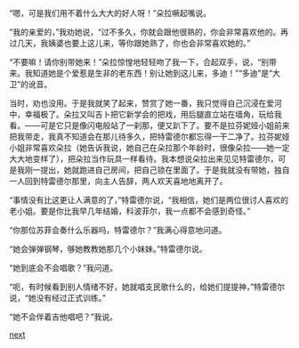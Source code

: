 
“嗯，可是我们用不着什么大大的好人呀！”朵拉噘起嘴说。

“我的亲爱的，”我劝她说，“过不多久，你就会跟他很熟的，你会非常喜欢他的。再过几天，我姨婆也要上这儿来，等你跟她熟了，你也会非常喜欢她的。”

“不要嘛！请你别带她来！”朵拉惊惶地轻轻吻了我一下，合起双手，说，“别带来。我知道她是个爱惹是生非的老东西！别让她到这儿来，多迪！”“多迪”是“大卫”的讹音。

当时，劝也没用。于是我就笑了起来，赞赏了她一番，我只觉得自己沉浸在爱河中，幸福极了。朵拉又叫吉卜把它新学会的把戏，用后腿直立站在墙角，玩给我看。——可是它只是像闪电般站了一刹那，便又趴下了。要不是拉芬妮娅小姐前来把我带走，我真不知道会在那儿待多久，把特雷德尔都忘得一干二净了。拉芬妮娅小姐非常喜欢朵拉（她告诉我说，她自己在朵拉那个年龄时，很像朵拉——她一定大大地变样了），把朵拉当作玩具一样看待。我本想说朵拉出来见见特雷德尔，可是我刚一提出，她就跑进自己房间，把自己锁在里面了。于是我就没有带她，独自一人回到特雷德尔那里，向主人告辞，两人欢天喜地地离开了。

“事情没有比这更让人满意的了，”特雷德尔说，“我相信，她们是两位很讨人喜欢的老小姐。要是你比我早几年结婚，科波菲尔，我一点都不会感到奇怪。”

“你那位苏菲会奏什么乐器吗，特雷德尔？”我满心得意地问道。

“她会弹弹钢琴，够她教教她那几个小妹妹。”特雷德尔说。

“她到底会不会唱歌？”我问道。

“呃，有时候看到别人情绪不好，她就唱支民歌什么的，给她们提提神，”特雷德尔说，“她没有经过正式训练。”

“她不会伴着吉他唱吧？”我说。

[next](page531.md)
